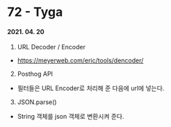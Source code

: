 72 - Tyga
========
#### 2021. 04. 20

1. URL Decoder / Encoder
  - <https://meyerweb.com/eric/tools/dencoder/>

2. Posthog API
  - 필터들은 URL Encoder로 처리해 준 다음에 url에 넣는다.

3. JSON.parse()
  - String 객체를 json 객체로 변환시켜 준다.

